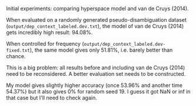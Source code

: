 
Initial experiments: comparing hyperspace model and van de Cruys (2014).

When evaluated on a randomly generated pseudo-disambiguation dataset
(`output/dep_context_labeled.dev.txt`), the model
of van de Cruys (2014) gets incredibly high result: 94.08%.

When controlled for frequency (`output/dep_context_labeled.dev-fixed.txt`),
the same model gives only 51.81%, i.e. barely better than chance.

This is a big problem: all results before and including van de Cruys (2014)
need to be reconsidered. A better evaluation set needs to be constructed. 

My model gives slightly higher accuracy (once 53.96% and another time 54.37%)
but it also gives 0% for random seed 19. I guess it got NaN or inf in that case
but I'll need to check again.